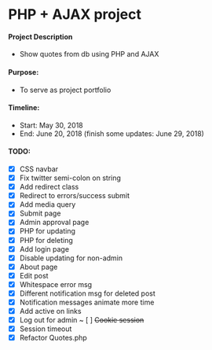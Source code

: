 # PHP + AJAX project

#### Project Description
- Show quotes from db using PHP and AJAX

#### Purpose:
- To serve as project portfolio

#### Timeline:
- Start: May 30, 2018
- End: June 20, 2018 (finish some updates: June 29, 2018)

#### TODO:
- [x] CSS navbar
- [x] Fix twitter semi-colon on string
- [x] Add redirect class
- [x] Redirect to errors/success submit
- [x] Add media query
- [x] Submit page
- [x] Admin approval page
- [x] PHP for updating
- [x] PHP for deleting
- [x] Add login page
- [x] Disable updating for non-admin
- [x] About page
- [x] Edit post
- [x] Whitespace error msg
- [x] Different notification msg for deleted post
- [x] Notification messages animate more time
- [x] Add active on links
- [x] Log out for admin
~ [ ] ~~Cookie session~~
- [x] Session timeout
- [x] Refactor Quotes.php
